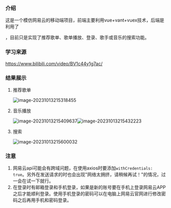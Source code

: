 ### 介绍

这是一个模仿网易云的移动端项目，前端主要利用vue+vant+vuex技术，后端是利用了

[网易云NodeJS版API]: https://neteasecloudmusicapi.js.org

，目前只是实现了推荐歌单、歌单播放、登录、歌手或音乐的搜索功能。

### 学习来源

https://www.bilibili.com/video/BV1c44y1g7ac/

### 结果展示

1. 推荐歌单

   ![image-20231013215318455](https://dong-image.oss-cn-guangzhou.aliyuncs.com/image/image-20231013215318455.png)

2. 音乐播放

   ![image-20231013215409637](https://dong-image.oss-cn-guangzhou.aliyuncs.com/image/image-20231013215409637.png)![image-20231013215432223](https://dong-image.oss-cn-guangzhou.aliyuncs.com/image/image-20231013215432223.png)

3. 搜索

   ![image-20231013215600032](https://dong-image.oss-cn-guangzhou.aliyuncs.com/image/image-20231013215600032.png)

### 注意

1. 网易云api可能会有跨域问题，在使用axios时要添加`withCredentials: true`。另外在发送请求的时也会出现"网络太拥挤，请稍候再试！"的情况，过一会在试一下就行。
2. 在登录时有邮箱登录和手机登录，如果是新的账号要在手机上登录网易云APP之后才能顺利登录。使用手机登录的密码可以在电脑上网易云官网进行修改密码之后再用手机和密码登录。
